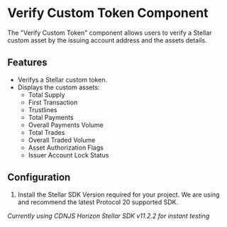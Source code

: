 ﻿# Verify Custom Token Component

The "Verify Custom Token" component allows users to verify a Stellar custom asset by the issuing account address and the assets details.

## Features

- Verifys a Stellar custom token.
- Displays the custom assets:
	- Total Supply
    - First Transaction
    - Trustlines
    - Total Payments
    - Overall Payments Volume
    - Total Trades 
    - Overall Traded Volume
    - Asset Authorization Flags
    - Issuer Account Lock Status

## Configuration

1. Install the Stellar SDK Version required for your project. We are using and recommend the latest Protocol 20 supported SDK.

*Currently using CDNJS Horizon Stellar SDK v11.2.2 for instant testing*